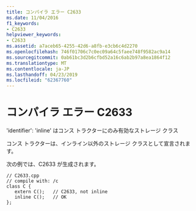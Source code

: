 ```yaml
---
title: コンパイラ エラー C2633
ms.date: 11/04/2016
f1_keywords:
- C2633
helpviewer_keywords:
- C2633
ms.assetid: a7aceb65-4255-42d6-a8fb-e3cb6c4d2270
ms.openlocfilehash: 746f01706c7c0ec09a64c5faee748f9582ac9a14
ms.sourcegitcommit: 0ab61bc3d2b6cfbd52a16c6ab2b97a8ea1864f12
ms.translationtype: MT
ms.contentlocale: ja-JP
ms.lasthandoff: 04/23/2019
ms.locfileid: "62367760"
---
```

# <a name="compiler-error-c2633"></a>コンパイラ エラー C2633

'identifier': 'inline' はコンス トラクターにのみ有効なストレージ クラス

コンス トラクターは、インライン以外のストレージ クラスとして宣言されます。

次の例では、C2633 が生成されます。

```
// C2633.cpp
// compile with: /c
class C {
   extern C();   // C2633, not inline
   inline C();   // OK
};
```